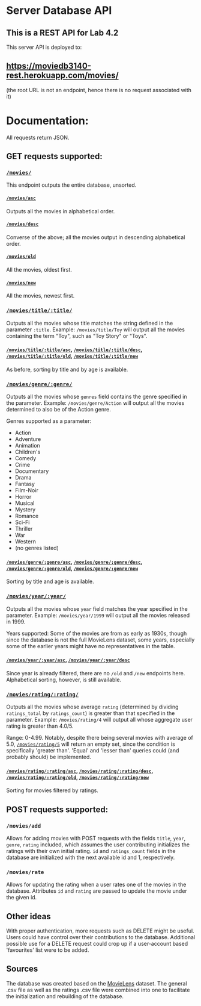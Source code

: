 # Server Database API

## This is a REST API for Lab 4.2

This server API is deployed to:

## https://moviedb3140-rest.herokuapp.com/movies/

(the root URL is not an endpoint, hence there is no request associated with it) 

# Documentation:

All requests return JSON.

## GET requests supported:

### [`/movies/`](https://moviedb3140-rest.herokuapp.com/movies/)

This endpoint outputs the entire database, unsorted.

#### [`/movies/asc`](https://moviedb3140-rest.herokuapp.com/movies/asc)

Outputs all the movies in alphabetical order.

#### [`/movies/desc`](https://moviedb3140-rest.herokuapp.com/movies/desc)

Converse of the above; all the movies output in descending alphabetical order.

#### [`/movies/old`](https://moviedb3140-rest.herokuapp.com/movies/old)

All the movies, oldest first.


#### [`/movies/new`](https://moviedb3140-rest.herokuapp.com/movies/new)

All the movies, newest first.


### [`/movies/title/:title/`](https://moviedb3140-rest.herokuapp.com/movies/title/Toy)

Outputs all the movies whose title matches the string defined in the parameter `:title`. Example: `/movies/title/Toy` will output all the movies containing the term "Toy", such as "Toy Story" or "Toys".


#### [`/movies/title/:title/asc`](https://moviedb3140-rest.herokuapp.com/movies/title/Toy/asc), [`/movies/title/:title/desc`](https://moviedb3140-rest.herokuapp.com/movies/title/Toy/desc), [`/movies/title/:title/old`](https://moviedb3140-rest.herokuapp.com/movies/title/Toy/old), [`/movies/title/:title/new`](https://moviedb3140-rest.herokuapp.com/movies/title/Toy/new)

As before, sorting by title and by age is available.


### [`/movies/genre/:genre/`](https://moviedb3140-rest.herokuapp.com/movies/genre/Action)

Outputs all the movies whose `genres` field contains the genre specified in the parameter. Example: `/movies/genre/Action` will output all the movies determined to also be of the Action genre.

Genres supported as a parameter: 
* Action
* Adventure
* Animation
* Children's
* Comedy
* Crime
* Documentary
* Drama
* Fantasy
* Film-Noir
* Horror
* Musical
* Mystery
* Romance
* Sci-Fi
* Thriller
* War
* Western
* (no genres listed)

#### [`/movies/genre/:genre/asc`](https://moviedb3140-rest.herokuapp.com/movies/genre/Action/asc), [`/movies/genre/:genre/desc`](https://moviedb3140-rest.herokuapp.com/movies/genre/Action/desc), [`/movies/genre/:genre/old`](https://moviedb3140-rest.herokuapp.com/movies/genre/Action/old), [`/movies/genre/:genre/new`](https://moviedb3140-rest.herokuapp.com/movies/genre/Action/new)

Sorting by title and age is available.


### [`/movies/year/:year/`](https://moviedb3140-rest.herokuapp.com/movies/year/1999)

Outputs all the movies whose `year` field matches the year specified in the parameter. Example: `/movies/year/1999` will output all the movies released in 1999.

Years supported: Some of the movies are from as early as 1930s, though since the database is not the full MovieLens dataset, some years, especially some of the earlier years might have no representatives in the table.

#### [`/movies/year/:year/asc`](https://moviedb3140-rest.herokuapp.com/movies/year/1999/asc), [`/movies/year/:year/desc`](https://moviedb3140-rest.herokuapp.com/movies/year/1999/desc)

Since year is already filtered, there are no `/old` and `/new` endpoints here. Alphabetical sorting, however, is still available.



### [`/movies/rating/:rating/`](https://moviedb3140-rest.herokuapp.com/movies/rating/4)

Outputs all the movies whose average `rating` (determined by dividing `ratings_total` by `ratings_count`) is greater than that specified in the parameter. Example: `/movies/rating/4` will output all whose aggregate user rating is greater than 4.0/5.

Range: 0-4.99. Notably, despite there being several movies with average of 5.0, [`/movies/rating/5`](https://moviedb3140-rest.herokuapp.com/movies/rating/5) will return an empty set, since the condition is specifically 'greater than'. 'Equal' and 'lesser than' queries could (and probably should) be implemented.

#### [`/movies/rating/:rating/asc`](https://moviedb3140-rest.herokuapp.com/movies/rating/4/asc), [`/movies/rating/:rating/desc`](https://moviedb3140-rest.herokuapp.com/movies/rating/4/desc), [`/movies/rating/:rating/old`](https://moviedb3140-rest.herokuapp.com/movies/rating/4/old), [`/movies/rating/:rating/new`](https://moviedb3140-rest.herokuapp.com/movies/rating/4/new)

Sorting for movies filtered by ratings.


## POST requests supported:

### `/movies/add`

Allows for adding movies with POST requests with the fields `title`, `year`, `genre`, `rating` included, which assumes the user contributing initializes the ratings with their own initial rating. `id` and `ratings_count` fields in the database are initialized with the next available id and 1, respectively.


### `/movies/rate`

Allows for updating the rating when a user rates one of the movies in the database. Attributes `id` and `rating` are passed to update the movie under the given id.


## Other ideas

With proper authentication, more requests such as DELETE might be useful. Users could have control over their contributions to the database. Additional possible use for a DELETE request could crop up if a user-account based 'favourites' list were to be added.


## Sources

The database was created based on the [MovieLens](https://grouplens.org/datasets/movielens/latest/) dataset. The general .csv file as well as the ratings .csv file were combined into one to facilitate the initialization and rebuilding of the database. 
